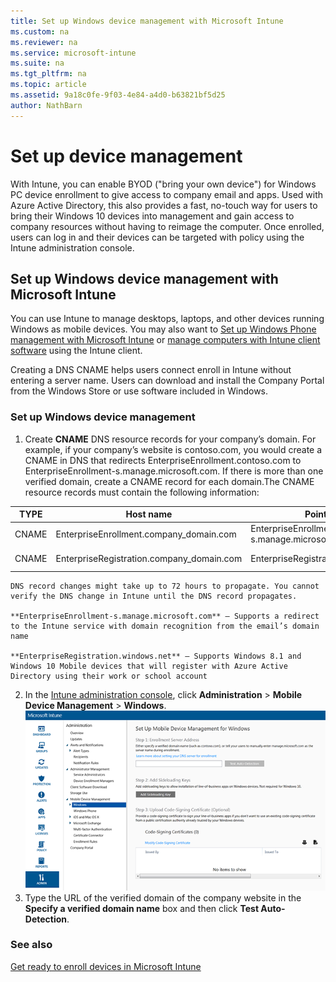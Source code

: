 ```yaml
---
title: Set up Windows device management with Microsoft Intune
ms.custom: na
ms.reviewer: na
ms.service: microsoft-intune
ms.suite: na
ms.tgt_pltfrm: na
ms.topic: article
ms.assetid: 9a18c0fe-9f03-4e84-a4d0-b63821bf5d25
author: NathBarn
---
```

# Set up device management
With Intune, you can enable BYOD ("bring your own device") for Windows PC device enrollment to give access to company email and apps. Used with Azure Active Directory, this also provides a fast, no-touch way for users to bring their Windows 10 devices into management and gain access to company resources without  having to reimage the computer. Once enrolled, users can log in and their devices can be targeted with policy using the Intune administration console.

## Set up Windows device management with Microsoft Intune
You can use Intune to manage desktops, laptops, and other devices running Windows as mobile devices. You may also want to [Set up Windows Phone management with Microsoft Intune](set-up-windows-phone-management-with-microsoft-intune.md) or [manage computers with Intune client software](http://technet.microsoft.com/library/dn646959.aspx) using the Intune client.

 Creating a DNS CNAME helps users connect enroll in Intune without entering a server name. Users can  download and install the Company Portal from the Windows Store or use software included in Windows.

### Set up Windows device management

  1.  Create **CNAME** DNS resource records for your company’s domain. For example, if your company’s website is contoso.com, you would create a CNAME in DNS that redirects EnterpriseEnrollment.contoso.com to EnterpriseEnrollment-s.manage.microsoft.com. If there is more than one verified domain, create a CNAME record for each domain.The CNAME resource records must contain the following information:

  |TYPE|Host name|Points to|TTL|
  |--------|-------------|-------------|-------|
  |CNAME|EnterpriseEnrollment.company_domain.com|EnterpriseEnrollment-s.manage.microsoft.com |1 Hour|
  |CNAME|EnterpriseRegistration.company_domain.com|EnterpriseRegistration.windows.net|1 Hour|

    DNS record changes might take up to 72 hours to propagate. You cannot verify the DNS change in Intune until the DNS record propagates.

    **EnterpriseEnrollment-s.manage.microsoft.com** – Supports a redirect to the Intune service with domain recognition from the email’s domain name

    **EnterpriseRegistration.windows.net** – Supports Windows 8.1 and Windows 10 Mobile devices that will register with Azure Active Directory using their work or school account

  2.  In the [Intune administration console](http://manage.microsoft.com), click **Administration** &gt; **Mobile Device Management** &gt; **Windows**.
  ![](../media/enroll-Intune-WinEnr.png)
  3.  Type the URL of the verified domain of the company website in the **Specify a verified domain name** box and then click **Test Auto-Detection**.

### See also
[Get ready to enroll devices in Microsoft Intune](get-ready-to-enroll-devices-in-microsoft-intune.md)
